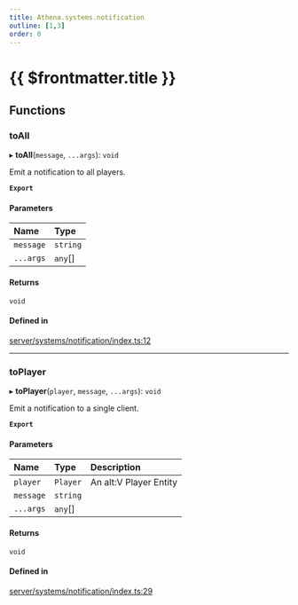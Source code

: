 ```yaml
---
title: Athena.systems.notification
outline: [1,3]
order: 0
---
```


# {{ $frontmatter.title }}


## Functions

### toAll

▸ **toAll**(`message`, `...args`): `void`

Emit a notification to all players.

**`Export`**

#### Parameters

| Name | Type |
| :------ | :------ |
| `message` | `string` |
| `...args` | `any`[] |

#### Returns

`void`

#### Defined in

[server/systems/notification/index.ts:12](https://github.com/Stuyk/altv-athena/blob/9c488f0/src/core/server/systems/notification/index.ts#L12)

___

### toPlayer

▸ **toPlayer**(`player`, `message`, `...args`): `void`

Emit a notification to a single client.

**`Export`**

#### Parameters

| Name | Type | Description |
| :------ | :------ | :------ |
| `player` | `Player` | An alt:V Player Entity |
| `message` | `string` |  |
| `...args` | `any`[] |  |

#### Returns

`void`

#### Defined in

[server/systems/notification/index.ts:29](https://github.com/Stuyk/altv-athena/blob/9c488f0/src/core/server/systems/notification/index.ts#L29)
